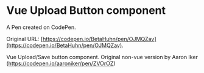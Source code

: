 # Vue Upload Button component

A Pen created on CodePen.

Original URL: [https://codepen.io/BetaHuhn/pen/OJMQZav](https://codepen.io/BetaHuhn/pen/OJMQZav).

Vue Upload/Save button component. Original non-vue version by Aaron Iker (https://codepen.io/aaroniker/pen/ZVOrOZ)